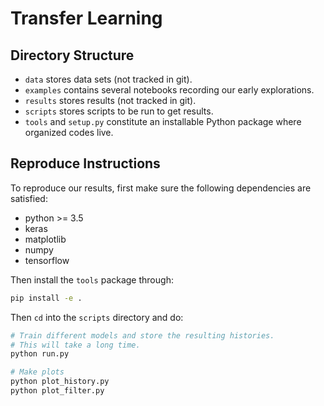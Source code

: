 # Transfer Learning

## Directory Structure

- `data` stores data sets (not tracked in git).
- `examples` contains several notebooks recording our early explorations.
- `results` stores results (not tracked in git).
- `scripts` stores scripts to be run to get results.
- `tools` and `setup.py` constitute an installable Python package where organized codes live.

## Reproduce Instructions

To reproduce our results, first make sure the following dependencies are satisfied:

- python >= 3.5
- keras
- matplotlib
- numpy
- tensorflow

Then install the `tools` package through:

```bash
pip install -e .
```

Then `cd` into the `scripts` directory and do:

```bash
# Train different models and store the resulting histories.
# This will take a long time.
python run.py

# Make plots
python plot_history.py
python plot_filter.py
```
